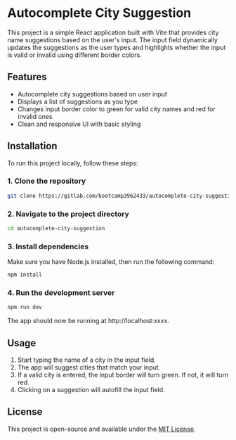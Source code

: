 # Autocomplete City Suggestion

This project is a simple React application built with Vite that provides city name suggestions based on the user's input. The input field dynamically updates the suggestions as the user types and highlights whether the input is valid or invalid using different border colors.

## Features

- Autocomplete city suggestions based on user input
- Displays a list of suggestions as you type
- Changes input border color to green for valid city names and red for invalid ones
- Clean and responsive UI with basic styling

## Installation

To run this project locally, follow these steps:

### 1. Clone the repository

```bash
git clone https://gitlab.com/bootcamp3962433/autocomplete-city-suggestion.git
```

### 2. Navigate to the project directory

```bash
cd autocomplete-city-suggestion
```

### 3. Install dependencies

Make sure you have Node.js installed, then run the following command:

```bash
npm install
```

### 4. Run the development server

```bash
npm run dev
```

The app should now be running at http://localhost:xxxx.

## Usage

1. Start typing the name of a city in the input field.
2. The app will suggest cities that match your input.
3. If a valid city is entered, the input border will turn green. If not, it will turn red.
4. Clicking on a suggestion will autofill the input field.

## License

This project is open-source and available under the [MIT License](./LICENSE).